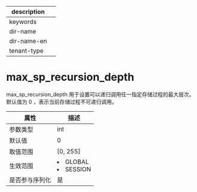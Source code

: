 |description||
|---|---|
|keywords||
|dir-name||
|dir-name-en||
|tenant-type||

# max_sp_recursion_depth

max_sp_recursion_depth 用于设置可以递归调用任一指定存储过程的最大层次。默认值为 0 ，表示当前存储过程不可递归调用。

| **属性**  |                                                   **描述**                                                   |
|---------|------------------------------------------------------------------------------------------------------------|
| 参数类型    | int                     |
| 默认值     | 0                       |
| 取值范围    | \[0, 255\]              |
| 生效范围    | <li> GLOBAL   <li> SESSION    |
| 是否参与序列化 | 是                       |
